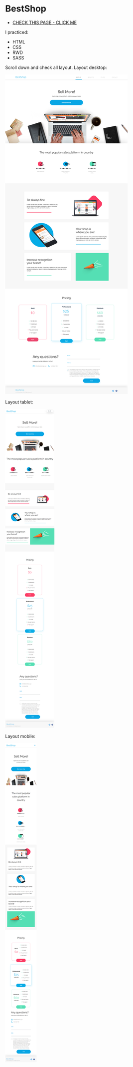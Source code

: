 # BestShop

* [CHECK THIS PAGE - CLICK ME](https://piotrsierant.github.io/BestShop/)

I practiced:
* HTML
* CSS
* RWD
* SASS

Scroll down and check all layout.
Layout desktop:

<img alt="Logo" src="images/component.png"/>

Layout tablet:

<img alt="Logo" src="images/BestShop-tablet.png"/>

Layout mobile:

<img alt="Logo" src="images/BestShopMobile.png"/>
